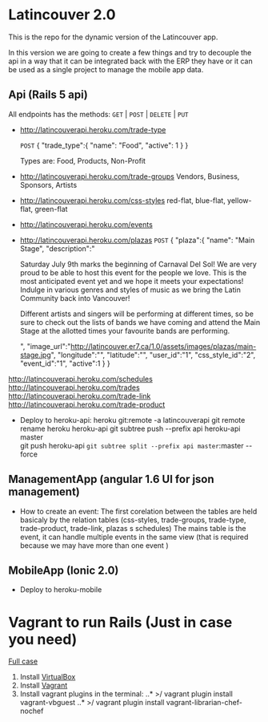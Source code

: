 # Latincouver 2.0

This is the repo for the dynamic version of the Latincouver app.

In this version we are going to create a few things and try to decouple the api in a way that it can be integrated back with the ERP they have or it can be used as a single project to manage the mobile app data.

## Api (Rails 5 api)
  All endpoints has the methods: `GET` | `POST` | `DELETE` | `PUT`

  * http://latincouverapi.heroku.com/trade-type
    
    
    `POST`
    {
      "trade_type":{
        "name": "Food",
        "active": 1
      }
    }

    Types are: Food, Products, Non-Profit

  * http://latincouverapi.heroku.com/trade-groups
    Vendors, Business, Sponsors, Artists  

  * http://latincouverapi.heroku.com/css-styles
    red-flat, blue-flat, yellow-flat, green-flat

  * http://latincouverapi.heroku.com/events

  * http://latincouverapi.heroku.com/plazas
    `POST`
    {
      "plaza":{
        "name": "Main Stage",
        "description":"<p>Saturday July 9th marks the beginning of Carnaval Del Sol! We are very proud to be able to host this event for the people we love. This is the most anticipated event yet and we hope it meets your expectations! Indulge in various genres and styles of music as we bring the Latin Community back into Vancouver!</p><p>Different artists and singers will be performing at different times, so be sure to check out the lists of bands we have coming and attend the Main Stage at the allotted times your favourite bands are performing.</p>",
        "image_url":"http://latincouver.er7.ca/1.0/assets/images/plazas/main-stage.jpg",
        "longitude":"",
        "latitude":"",
        "user_id":"1",
        "css_style_id":"2",
        "event_id":"1",
        "active":1
      }
    }

  http://latincouverapi.heroku.com/schedules
  http://latincouverapi.heroku.com/trades
  http://latincouverapi.heroku.com/trade-link
  http://latincouverapi.heroku.com/trade-product

  
  - Deploy to heroku-api:
  heroku git:remote -a latincouverapi
  git remote rename heroku heroku-api
  git subtree push --prefix api heroku-api master  
  git push heroku-api `git subtree split --prefix api master`:master --force

## ManagementApp (angular 1.6 UI for json management)
  - How to create an event:
  The first corelation between the tables are held basicaly by the relation tables (css-styles, trade-groups, trade-type, trade-product, trade-link, plazas s schedules)
  The mains table is the event, it can handle multiple events in the same view (that is required because we may have more than one event )

## MobileApp (Ionic 2.0)
  - Deploy to heroku-mobile

# Vagrant to run Rails (Just in case you need)

[Full case](https://gorails.com/guides/using-vagrant-for-rails-development)

1. Install [VirtualBox](https://www.virtualbox.org/wiki/Downloads)
2. Install [Vagrant](https://www.vagrantup.com/downloads.html)
3. Install vagrant plugins in the terminal:
..* >/ vagrant plugin install vagrant-vbguest
..* >/ vagrant plugin install vagrant-librarian-chef-nochef